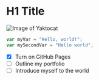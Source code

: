 # H1 Title
![Image of Yaktocat](https://octodex.github.com/images/yaktocat.png)

```javascript
var myVar = "Hello, world!";
var mySecondVar = "Hello world";
```

- [x] Turn on GitHub Pages
- [ ] Outline my portfolio
- [ ] Introduce myself to the world
